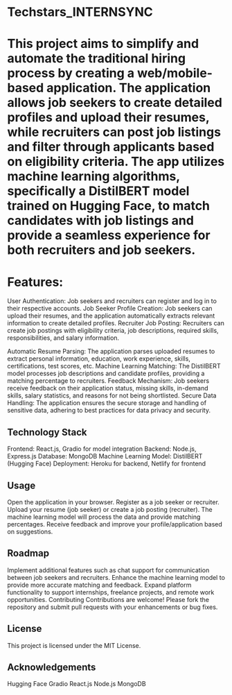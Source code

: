 # Techstars_INTERNSYNC

# This project aims to simplify and automate the traditional hiring process by creating a web/mobile-based application. The application allows job seekers to create detailed profiles and upload their resumes, while recruiters can post job listings and filter through applicants based on eligibility criteria. The app utilizes machine learning algorithms, specifically a DistilBERT model trained on Hugging Face, to match candidates with job listings and provide a seamless experience for both recruiters and job seekers.

# Features:
User Authentication: Job seekers and recruiters can register and log in to their respective accounts.
Job Seeker Profile Creation: Job seekers can upload their resumes, and the application automatically extracts relevant information to create detailed profiles.
Recruiter Job Posting: Recruiters can create job postings with eligibility criteria, job descriptions, required skills, responsibilities, and salary information.

Automatic Resume Parsing: The application parses uploaded resumes to extract personal information, education, work experience, skills, certifications, test scores, etc.
Machine Learning Matching: The DistilBERT model processes job descriptions and candidate profiles, providing a matching percentage to recruiters.
Feedback Mechanism: Job seekers receive feedback on their application status, missing skills, in-demand skills, salary statistics, and reasons for not being shortlisted.
Secure Data Handling: The application ensures the secure storage and handling of sensitive data, adhering to best practices for data privacy and security.

## Technology Stack
Frontend: React.js, Gradio for model integration
Backend: Node.js, Express.js
Database: MongoDB
Machine Learning Model: DistilBERT (Hugging Face)
Deployment: Heroku for backend, Netlify for frontend

## Usage
Open the application in your browser.
Register as a job seeker or recruiter.
Upload your resume (job seeker) or create a job posting (recruiter).
The machine learning model will process the data and provide matching percentages.
Receive feedback and improve your profile/application based on suggestions.

## Roadmap
Implement additional features such as chat support for communication between job seekers and recruiters.
Enhance the machine learning model to provide more accurate matching and feedback.
Expand platform functionality to support internships, freelance projects, and remote work opportunities.
Contributing
Contributions are welcome! Please fork the repository and submit pull requests with your enhancements or bug fixes.

## License
This project is licensed under the MIT License.

## Acknowledgements
Hugging Face
Gradio
React.js
Node.js
MongoDB
